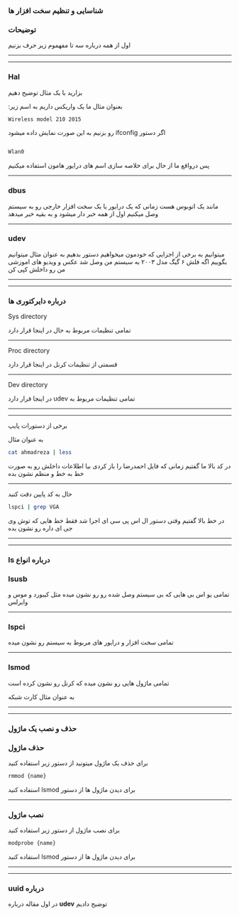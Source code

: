 ### شناسایی و تنظیم سخت افزار ها 


### توضیحات

اول از همه درباره سه تا مفهموم زیر حرف بزنیم 

________________
________________


### Hal



بزارید با یک مثال توضیح دهیم 

:بعنوان مثال ما یک واریکس داریم به اسم زیر


```bash
Wireless model 210 2015
```

 رو بزنیم به این صورت نمایش داده میشود ifconfig اگر دستور 

```bash 

Wlan0

```

پس درواقع ما از حال برای خلاصه سازی اسم های درایور هامون استفاده میکنیم


________________

### dbus


  مانند یک اتوبوس هست زمانی که یک درایور یا یک سخت افزار خارجی رو به سیستم وصل میکنیم اول از همه خبر دار میشود و به بقیه خبر میدهد





________________

### udev


میتوانیم به برخی از اجزایی که خودمون میخواهیم دستور بدهیم به عنوان مثال میتوانیم بگوییم اگه فلش  ۶ گیگ  مدل ۲۰۰۳ به سیستم من وصل شد عکس و ویدیو های اموزشی من رو داخلش کپی کن




________________
________________
 

### درباره دایرکتوری ها 

Sys directory 

تمامی تنظیمات مربوط به حال در اینجا قرار دارد 

________________

Proc directory 

قسمتی از تنظیمات کرنل در اینجا قرار دارد 

________________

Dev directory 

 در اینجا قرار دارد udev تمامی تنظیمات مربوط به 


________________
________________

برخی از دستورات پایپ 

به عنوان مثال 


```bash 
cat ahmadreza | less
```

در کد بالا ما گفتیم زمانی که فایل احمدرضا را باز کردی بیا اطلاعات داخلش رو به صورت خط به خط و منظم نشون بده
________________
حال به کد پایین دقت کنید 

```bash
lspci | grep VGA
```

در خط بالا گفتیم وقتی دستور ال اس پی سی ای اجرا شد فقط خط هایی که توش وی جی ای داره رو نشون بده

________________
________________

### ls درباره انواع



### lsusb

تمامی یو اس بی هایی که بی سیستم وصل شده رو رو نشون میده مثل کیبورد و موس  و وایرلس

________________

### lspci

تمامی سخت افزار و درایور های مربوط به سیستم رو نشون میده 

________________

### lsmod

تمامی ماژول هایی رو نشون میده که کرنل رو نشون کرده است 

 به عنوان مثال کارت شبکه 

________________
________________

### حذف و نصب یک ماژول 
  


### حذف ماژول

برای حذف یک ماژول میتونید از دستور زیر استفاده کنید 


```bash 
rmmod {name}
```

 استفاده کنید lsmod برای دیدن ماژول ها از دستور  

________________

### نصب ماژول 


برای نصب ماژول از دستور زیر استفاده کنید 


```bash 
modprobe {name}
```
 
استفاده کنید lsmod برای دیدن ماژول ها از دستور  

________________
________________

### uuid درباره 

در اول مقاله درباره __udev__ توضیح دادیم
